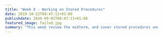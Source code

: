 ```yaml
---
title: "Week 8 - Working on Stored Procedures"
date: 2019-10-22T08:47:11+01:00
publishdate: 2019-09-02T08:47:11+01:00
featured_image: failed.jpg
summary: "This week review the midterm, and cover stored procedures and user-defined functions; optional parameters, input and output parameters; how to raise errors"
---
```

